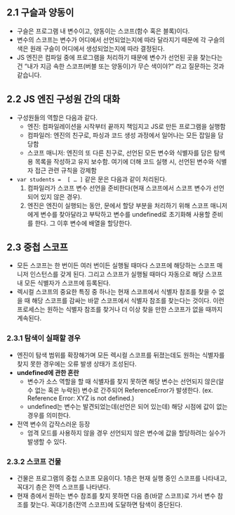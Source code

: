 ## 2.1 구슬과 양동이

- 구슬은 프로그램 내 변수이고, 양동이는 스코프(함수 혹은 블록)이다.
- 변수의 스코프는 변수가 어디에서 선언되었는지에 따라 달라지기 때문에 각 구슬의 색은 원래 구슬이 어디에서 생성되었는지에 따라 결정된다.
- JS 엔진은 컴파일 중에 프로그램을 처리하기 때문에 변수가 선언된 곳을 찾는다는 건 “내가 지금 속한 스코프(버블 또는 양동이)가 무슨 색이야?” 라고 질문하는 것과 같습니다.

## 2.2 JS 엔진 구성원 간의 대화

- 구성원들의 역할은 다음과 같다.
    - 엔진: 컴파일레이션을 시작부터 끝까지 책임지고 JS로 만든 프로그램을 실행함
    - 컴파일러: 엔진의 친구로, 파싱과 코드 생성 과정에서 일어나는 모든 잡일을 담당함
    - 스코프 매니저: 엔진의 또 다른 친구로, 선언된 모든 변수와 식별자를 담은 탐색용 목록을 작성하고 유지 보수함. 여기에 더해 코드 실행 시, 선언된 변수와 식별자 접근 관련 규칙을 강제함
- `var students =  [ … ]` 같은 문은 다음과 같이 처리된다.
    1. 컴파일러가 스코프 변수 선언을 준비한다(현재 스코프에서 스코프 변수가 선언되어 있지 않은 경우).
    2. 엔진은 엔진이 실행되는 동안, 문에서 할당 부분을 처리하기 위해 스코프 매니저에게 변수를 찾아달라고 부탁하고 변수를 undefined로 초기화해 사용할 준비를 한다. 그 이후 변수에 배열을 할당한다.

## 2.3 중첩 스코프

- 모든 스코프는 한 번이든 여러 번이든 실행될 때마다 스코프에 해당하는 스코프 매니저 인스턴스를 갖게 된다. 그리고 스코프가 실행될 때마다 자동으로 해당 스코프 내 모든 식별자가 스코프에 등록된다.
- 렉시컬 스코프의 중요한 특징 중 하나는 현재 스코프에서 식별자 참조를 찾을 수 없을 때 해당 스코프를 감싸는 바깥 스코프에서 식별자 참조를 찾는다는 것이다. 이런 프로세스는 원하는 식별자 참조를 찾거나 더 이상 찾을 만한 스코프가 없을 때까지 계속된다.

### 2.3.1 탐색이 실패할 경우

- 엔진이 탐색 범위를 확장해가며 모든 렉시컬 스코프를 뒤졌는데도 원하는 식별자를 찾지 못한 경우에는 오류 발생 상태가 조성된다.
- **undefined에 관한 혼란**
    - 변수가 소스 역할을 할 때 식별자를 찾지 못하면 해당 변수는 선언되지 않은(알 수 없는 혹은 누락된) 변수로 간주되어 ReferenceError가 발생한다. (ex. Reference Error: XYZ is not defined.)
    - undefined는 변수는 발견되었는데(선언은 되어 있는데) 해당 시점에 값이 없는 경우를 의미한다.
- 전역 변수의 갑작스러운 등장
    - 엄격 모드를 사용하지 않을 경우 선언되지 않은 변수에 값을 할당하려는 실수가 발생할 수 있다.

### 2.3.2 스코프 건물

- 건물은 프로그램의 중첩 스코프 모음이다. 1층은 현재 실행 중인 스코프를 나타내고, 꼭대기 층은 전역 스코프를 나타낸다.
- 현재 층에서 원하는 변수 참조를 찾지 못하면 다음 층(바깥 스코프)로 가서 변수 참조를 찾는다. 꼭대기층(전역 스코프)에 도달하면 탐색이 중단된다.
